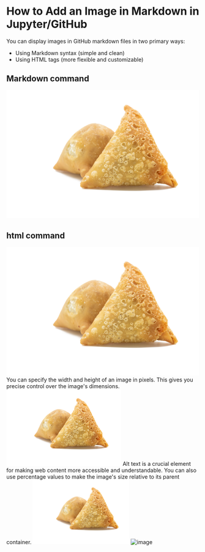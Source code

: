 # How to Add an Image in Markdown in Jupyter/GitHub
You can display images in GitHub markdown files in two primary ways:

 - Using Markdown syntax (simple and clean)
 - Using HTML tags (more flexible and customizable)

## Markdown command 
![Sample Image 1](https://github.com/m-rafiul-islam/capstone/blob/main/images/samusasingara.jpeg) 

<h2>html command</h2> 
<img src="https://github.com/m-rafiul-islam/capstone/blob/main/images/samusasingara.jpeg">
You can specify the width and height of an image in pixels. This gives you precise control over the image's dimensions.
<img src="https://github.com/m-rafiul-islam/capstone/blob/main/images/samusasingara.jpeg" alt="My Image" width="300" height="200"> 
Alt text is a crucial element for making web content more accessible and understandable.
You can also use percentage values to make the image's size relative to its parent container. 
<img src="https://github.com/m-rafiul-islam/capstone/blob/main/images/samusasingara.jpeg" alt="My Image" width="50%" height="Auto">  


<img width="467" alt="image" src="https://github.com/user-attachments/assets/2cd219e2-10ec-4cc7-b46d-b236a0f754bb" />




